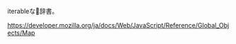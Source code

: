 

iterableな辞書。


https://developer.mozilla.org/ja/docs/Web/JavaScript/Reference/Global_Objects/Map


